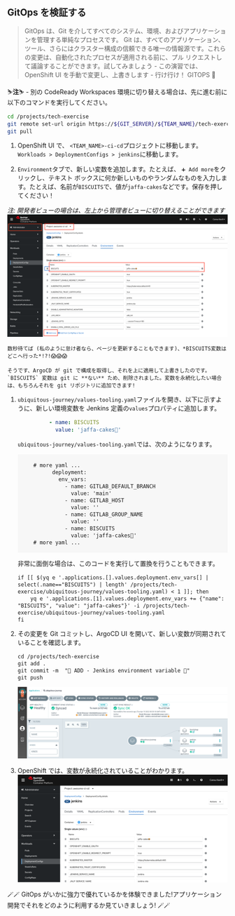 ## GitOps を検証する

> GitOps は、Git を介してすべてのシステム、環境、およびアプリケーションを管理する単純なプロセスです。 Git は、すべてのアプリケーション、ツール、さらにはクラスター構成の信頼できる唯一の情報源です。これらの変更は、自動化されたプロセスが適用される前に、プル リクエストして議論することができます。試してみましょう - この演習では、OpenShift UI を手動で変更し、上書きします - 行け行け！ GITOPS 💪

<p class="warn">⛷️<b>注</b>⛷️ - 別の CodeReady Workspaces 環境に切り替える場合は、先に進む前に以下のコマンドを実行してください。</p>

```bash
cd /projects/tech-exercise
git remote set-url origin https://${GIT_SERVER}/${TEAM_NAME}/tech-exercise.git
git pull
```

1. OpenShift UI で、 `<TEAM_NAME>-ci-cd`プロジェクトに移動します。 `Workloads > DeploymentConfigs > jenkins`に移動します。

2. `Environment`タブで、新しい変数を追加します。たとえば、 `➕ Add more`をクリックし、テキスト ボックスに何か新しいものやランダムなものを入力します。たとえば、名前が`BISCUITS`で、値が`jaffa-cakes`などです。保存を押してください！

*注: 開発者ビューの場合は、左上から管理者ビューに切り替えることができます*![jenkins-new-var](./images/jenkins-new-var.png)

```
数秒待てば (私のように怠け者なら、ページを更新することもできます)、*BISCUITS変数はどこへ行った*!?!😱😱😱

そうです、ArgoCD が git で構成を取得し、それを上に適用して上書きしたのです。 `BISCUITS` 変数は git に **ない** ため、削除されました。変数を永続化したい場合は、もちろんそれを git リポジトリに追加できます!
```

1. `ubiquitous-journey/values-tooling.yaml`ファイルを開き、以下に示すように、新しい環境変数を Jenkins 定義の`values`プロパティに追加します。

    ```yaml
              - name: BISCUITS
                value: 'jaffa-cakes🍪'
    ```

    `ubiquitous-journey/values-tooling.yaml`では、次のようになります。

     <div class="highlight" style="background: #f7f7f7">
     <pre><code class="language-yaml">
        # more yaml ...
              deployment:
                env_vars:
                  - name: GITLAB_DEFAULT_BRANCH
                    value: 'main'
                  - name: GITLAB_HOST
                    value: ''
                  - name: GITLAB_GROUP_NAME
                    value: ''
                  - name: BISCUITS
                    value: 'jaffa-cakes🍪'
        # more yaml ...
        </code></pre>
    </div>

    非常に面倒な場合は、このコードを実行して置換を行うこともできます。

    ```bash#test
    if [[ $(yq e '.applications.[].values.deployment.env_vars[] | select(.name=="BISCUITS") | length' /projects/tech-exercise/ubiquitous-journey/values-tooling.yaml) < 1 ]]; then
        yq e '.applications.[1].values.deployment.env_vars += {"name": "BISCUITS", "value": "jaffa-cakes"}' -i /projects/tech-exercise/ubiquitous-journey/values-tooling.yaml
    fi
    ```

2. その変更を Git コミットし、ArgoCD UI を開いて、新しい変数が同期されていることを確認します。

    ```bash#test
    cd /projects/tech-exercise
    git add .
    git commit -m  "🍪 ADD - Jenkins environment variable 🍪"
    git push
    ```

    ![argocd-new-var](./images/argocd-new-var.png)

3. OpenShift では、変数が永続化されていることがわかります。 ![jenkins-argocd-new-var](./images/jenkins-argocd-new-var.png)




🪄🪄 GitOps がいかに強力で優れているかを体験できました!アプリケーション開発でそれをどのように利用するか見ていきましょう! 🪄🪄
